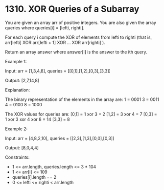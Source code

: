 # 1310. XOR Queries of a Subarray

You are given an array arr of positive integers. You are also given the array queries where queries[i] = [lefti, righti].

For each query i compute the XOR of elements from lefti to righti (that is, arr[lefti] XOR arr[lefti + 1] XOR ... XOR arr[righti] ).

Return an array answer where answer[i] is the answer to the ith query.

Example 1:

Input: arr = [1,3,4,8], queries = [[0,1],[1,2],[0,3],[3,3]]

Output: [2,7,14,8]

Explanation:

The binary representation of the elements in the array are:
1 = 0001
3 = 0011
4 = 0100
8 = 1000

The XOR values for queries are:
[0,1] = 1 xor 3 = 2
[1,2] = 3 xor 4 = 7
[0,3] = 1 xor 3 xor 4 xor 8 = 14
[3,3] = 8

Example 2:

Input: arr = [4,8,2,10], queries = [[2,3],[1,3],[0,0],[0,3]]

Output: [8,0,4,4]


Constraints:

* 1 <= arr.length, queries.length <= 3 * 104
* 1 <= arr[i] <= 109
* queries[i].length == 2
* 0 <= lefti <= righti < arr.length

